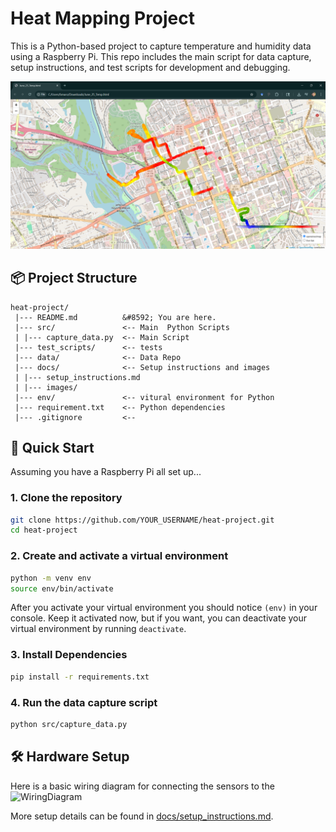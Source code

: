 # Heat Mapping Project

This is a Python-based project to capture temperature and humidity data using a Raspberry Pi. This repo includes the main script for data capture, setup instructions, and test scripts for development and debugging.

![Captured_data](docs/images/June25_data.png)

## 📦 Project Structure

```
heat-project/
 |--- README.md          &#8592; You are here.
 |--- src/               <-- Main  Python Scripts
 | |--- capture_data.py  <-- Main Script
 |--- test_scripts/      <-- tests
 |--- data/              <-- Data Repo
 |--- docs/              <-- Setup instructions and images
 | |--- setup_instructions.md
 | |--- images/
 |--- env/               <-- vitural environment for Python
 |--- requirement.txt    <-- Python dependencies
 |--- .gitignore         <-- 
```


## 🚀 Quick Start
Assuming you have a Raspberry Pi all set up...
### 1. Clone the repository

```bash
git clone https://github.com/YOUR_USERNAME/heat-project.git
cd heat-project
```
### 2. Create and activate a virtual environment
```bash
python -m venv env
source env/bin/activate
```
After you activate your virtual environment you should notice `(env)` in your console. Keep it activated now, but if you want, you can deactivate your virtual environment by running `deactivate`.

### 3. Install Dependencies
```bash 
pip install -r requirements.txt
```

### 4. Run the data capture script
```bash
python src/capture_data.py
```

## 🛠 Hardware Setup
Here is a basic wiring diagram for connecting the sensors to the 
![WiringDiagram](docs/images/)


More setup details can be found in [docs/setup_instructions.md](docs/setup_instructions.md).

